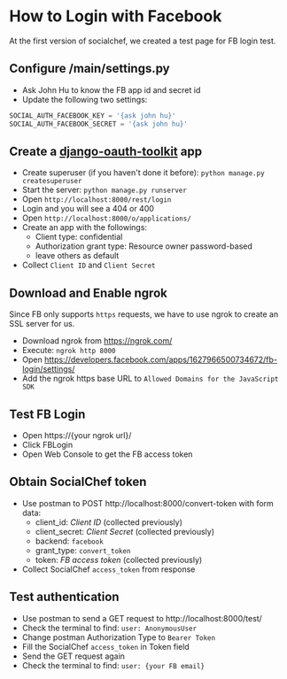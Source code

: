 # How to Login with Facebook

At the first version of socialchef, we created a test page for FB login test.

## Configure /main/settings.py

* Ask John Hu to know the FB app id and secret id
* Update the following two settings:
```python
SOCIAL_AUTH_FACEBOOK_KEY = '{ask john hu}'
SOCIAL_AUTH_FACEBOOK_SECRET = '{ask john hu}'
```

## Create a [django-oauth-toolkit](https://django-oauth-toolkit.readthedocs.io/en/latest/) app

* Create superuser (if you haven't done it before): `python manage.py createsuperuser`
* Start the server: `python manage.py runserver`
* Open `http://localhost:8000/rest/login`
* Login and you will see a 404 or 400
* Open `http://localhost:8000/o/applications/`
* Create an app with the followings:
  * Client type: confidential
  * Authorization grant type: Resource owner password-based
  * leave others as default
* Collect `Client ID` and `Client Secret`

## Download and Enable ngrok

Since FB only supports `https` requests, we have to use ngrok to create an SSL server for us.

* Download ngrok from https://ngrok.com/
* Execute: `ngrok http 8000`
* Open https://developers.facebook.com/apps/1627966500734672/fb-login/settings/
* Add the ngrok https base URL to `Allowed Domains for the JavaScript SDK`

## Test FB Login
* Open https://{your ngrok url}/
* Click FBLogin
* Open Web Console to get the FB access token

## Obtain SocialChef token
* Use postman to POST http://localhost:8000/convert-token with form data:
  * client_id: _Client ID_ (collected previously)
  * client_secret: _Client Secret_ (collected previously)
  * backend: `facebook`
  * grant_type: `convert_token`
  * token: _FB access token_ (collected previously)
* Collect SocialChef `access_token` from response

## Test authentication
* Use postman to send a GET request to http://localhost:8000/test/
* Check the terminal to find: `user: AnonymousUser`
* Change postman Authorization Type to `Bearer Token`
* Fill the SocialChef `access_token` in Token field
* Send the GET request again
* Check the terminal to find: `user: {your FB email}`
